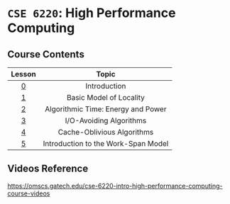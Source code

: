 # `CSE 6220`: High Performance Computing

## Course Contents

| Lesson | Topic |
|:--:|:--:|
| [0](./00-introduction.md) | Introduction |
| [1](./01-basic-model-of-locality.md) | Basic Model of Locality |
| [2](./02-algorithmic-time.md) | Algorithmic Time: Energy and Power |
| [3](./03-io-avoiding-algorithms.md) | I/O-Avoiding Algorithms |
| [4](./04-cache-oblivious-algorithms.md) | Cache-Oblivious Algorithms |
| [5](./05-intro-to-work-span.md) | Introduction to the Work-Span Model |

## Videos Reference

https://omscs.gatech.edu/cse-6220-intro-high-performance-computing-course-videos
